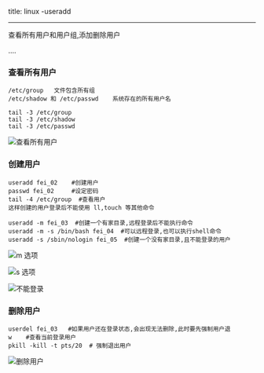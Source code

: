 ﻿title:  linux -useradd 

---

查看所有用户和用户组,添加删除用户

....

###  查看所有用户

```
/etc/group   文件包含所有组
/etc/shadow 和 /etc/passwd    系统存在的所有用户名

tail -3 /etc/group
tail -3 /etc/shadow
tail -3 /etc/passwd
```

![查看所有用户](/img/ubuntu/linux_command/linux_useradd/user.png "查看所有用户")

### 创建用户

```
useradd fei_02    #创建用户
passwd fei_02     #设定密码
tail -4 /etc/group  #查看用户
这样创建的用户登录后不能使用 ll,touch 等其他命令

useradd -m fei_03  #创建一个有家目录,远程登录后不能执行命令
useradd -m -s /bin/bash fei_04  #可以远程登录,也可以执行shell命令
useradd -s /sbin/nologin fei_05  #创建一个没有家目录,且不能登录的用户

```

![m 选项](/img/ubuntu/linux_command/linux_useradd/m.png "m 选项")

![s 选项](/img/ubuntu/linux_command/linux_useradd/s.png "s 选项")

![不能登录](/img/ubuntu/linux_command/linux_useradd/no_login.png "不能登录")

### 删除用户

```
userdel fei_03   #如果用户还在登录状态,会出现无法删除,此时要先强制用户退
w    #查看当前登录用户
pkill -kill -t pts/20  # 强制退出用户
```

![删除用户](/img/ubuntu/linux_command/linux_useradd/userdel.png "删除用户")

